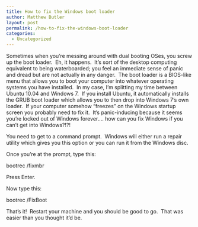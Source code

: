 ```yaml
---
title: How to fix the Windows boot loader
author: Matthew Butler
layout: post
permalink: /how-to-fix-the-windows-boot-loader
categories:
  - Uncategorized
---
```

Sometimes when you&#8217;re messing around with dual booting OSes, you screw up the boot loader.  Eh, it happens.  It&#8217;s sort of the desktop computing equivalent to being waterboarded; you feel an immediate sense of panic and dread but are not actually in any danger.  The boot loader is a BIOS-like menu that allows you to boot your computer into whatever operating systems you have installed.  In my case, I&#8217;m splitting my time between Ubuntu 10.04 and Windows 7.  If you install Ubuntu, it automatically installs the GRUB boot loader which allows you to then drop into Windows 7&#8217;s own loader.  If your computer somehow &#8220;freezes&#8221; on the Windows startup screen you probably need to fix it.  It&#8217;s panic-inducing because it seems you&#8217;re locked out of Windows forever&#8230;. how can you fix Windows if you can&#8217;t get into Windows?!?!

You need to get to a command prompt.  Windows will either run a repair utility which gives you this option or you can run it from the Windows disc.

Once you&#8217;re at the prompt, type this:

<div class="codesnip-container" >
  bootrec /fixmbr
</div>

Press Enter.

Now type this:

<div class="codesnip-container" >
  bootrec /FixBoot
</div>

That&#8217;s it!  Restart your machine and you should be good to go.  That was easier than you thought it&#8217;d be.